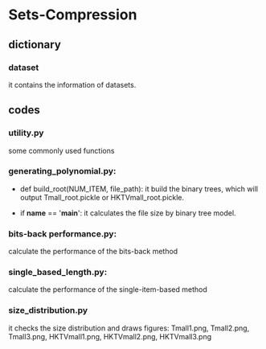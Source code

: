 # Sets-Compression
## dictionary
### dataset
it contains the information of datasets.

## codes
### utility.py
some commonly used functions

### generating_polynomial.py: 
- def build_root(NUM_ITEM, file_path): it build the binary trees, which will output Tmall_root.pickle or HKTVmall_root.pickle.

- if __name__ == '__main__': it calculates the file size by binary tree model.

### bits-back performance.py: 
calculate the performance of the bits-back method

### single_based_length.py: 
calculate the performance of the single-item-based method

### size_distribution.py
it checks the size distribution and draws figures: Tmall1.png, Tmall2.png, Tmall3.png, HKTVmall1.png, HKTVmall2.png, HKTVmall3.png
